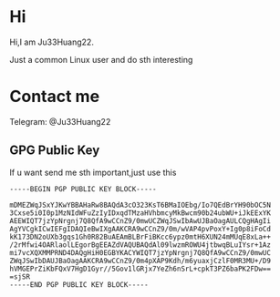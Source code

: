 # Hi
Hi,I am Ju33Huang22.

Just a common Linux user and do sth interesting

# Contact me
Telegram: @Ju33Huang22

## GPG Public Key
If u want send me sth important,just use this
```
-----BEGIN PGP PUBLIC KEY BLOCK-----

mDMEZWqJSxYJKwYBBAHaRw8BAQdA3cO323KsT6BMaIOEbg/Io7QEdBrYH90bOC5N
3Cxse5i0I0p1MzNIdWFuZzIyIDxqdTMzaHVhbmcyMkBwcm90b24ubWU+iJkEExYK
AEEWIQT7jzYpNrgnj7Q8QfA9wCCnZ9/0mwUCZWqJSwIbAwUJBaOagAULCQgHAgIi
AgYVCgkICwIEFgIDAQIeBwIXgAAKCRA9wCCnZ9/0m/wVAP4pvPoxY+Ig0p8iFoCd
kK173DN2oUXb3gqs1Gh0R82BuAEAmBLBrFiBKcc6ypz0mtH6XUN24mMUqE8xLa++
/2rMfwi4OARlaolLEgorBgEEAZdVAQUBAQdAl09lwzmROWU4jtbwqBLuIYsr+1Az
mi7vcXQXMMPRND4DAQgHiH0EGBYKACYWIQT7jzYpNrgnj7Q8QfA9wCCnZ9/0mwUC
ZWqJSwIbDAUJBaOagAAKCRA9wCCnZ9/0m4pXAP9Kdh/m6yuaxjCzlF0MR3MU+/D9
hVMGEPrZiKbFQxV7HgD1Gyr//5Gov1lGRjx7YeZh6nSrL+cpkT3PZ6baPK2FDw==
=sjSR
-----END PGP PUBLIC KEY BLOCK-----

```
